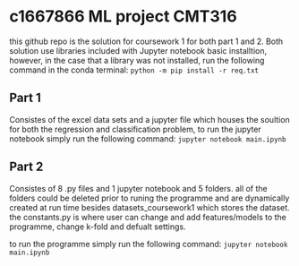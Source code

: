 # c1667866 ML project CMT316

this github repo is the solution for coursework 1 for both part 1 and 2.
Both solution use libraries included with Jupyter notebook basic installtion, however, in the case that a library was not installed, run the following command in the conda terminal:
`python -m pip install -r req.txt`


## Part 1

Consistes of the excel data sets and a jupyter file which houses the soultion for both the regression and classification problem, to run the jupyter notebook simply run the following command:
`jupyter notebook main.ipynb `

## Part 2

Consistes of 8 .py files and 1 jupyter notebook and 5 folders.
all of the folders could be deleted prior to runing the programme and are dynamically created at run time besides datasets_coursework1 which stores the dataset. 
the constants.py is where user can change and add features/models to the programme, change k-fold and defualt settings.

to run the programme simply run the following command:
`jupyter notebook main.ipynb `

